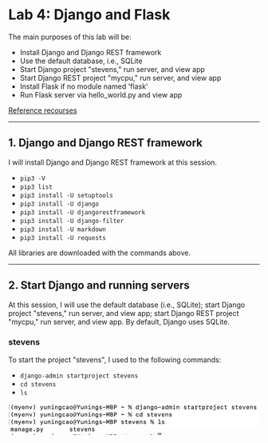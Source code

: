 # Lab 4: Django and Flask
The main purposes of this lab will be:
- Install Django and Django REST framework
- Use the default database, i.e., SQLite
- Start Django project "stevens," run server, and view app
- Start Django REST project "mycpu," run server, and view app
- Install Flask if no module named 'flask'
- Run Flask server via hello_world.py and view app

[Reference recourses](https://github.com/kevinwlu/iot/tree/master/lesson4)

---
## 1. Django and Django REST framework
I will install Django and Django REST framework at this session. 
- `pip3 -V`
- `pip3 list`
- `pip3 install -U setuptools`
- `pip3 install -U django`
- `pip3 install -U djangorestframework`
- `pip3 install -U django-filter`
- `pip3 install -U markdown`
- `pip3 install -U requests`

All libraries are downloaded with the commands above.

---
## 2. Start Django and running servers 
At this session, I will use the default database (i.e., SQLite); start Django project "stevens," run server, and view app; start Django REST project "mycpu," run server, and view app. 
By default, Django uses SQLite. 

### stevens 
To start the project "stevens", I used to the following commands:

- `django-admin startproject stevens`
- `cd stevens`
- `ls`

![starting stevens](https://github.com/YuningCao0512/Engineering_Design_VI/blob/main/lab4_pictures/starting%20stevens%20.png)
